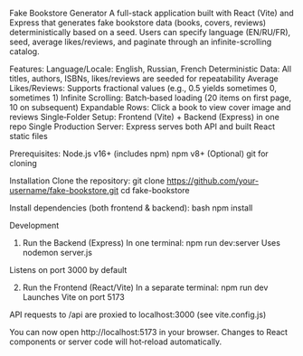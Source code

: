 Fake Bookstore Generator
A full-stack application built with React (Vite) and Express that generates fake bookstore data (books, covers, reviews) deterministically based on a seed. Users can specify language (EN/RU/FR), seed, average likes/reviews, and paginate through an infinite-scrolling catalog.

Features:
Language/Locale: English, Russian, French
Deterministic Data: All titles, authors, ISBNs, likes/reviews are seeded for repeatability
Average Likes/Reviews: Supports fractional values (e.g., 0.5 yields sometimes 0, sometimes 1)
Infinite Scrolling: Batch‐based loading (20 items on first page, 10 on subsequent)
Expandable Rows: Click a book to view cover image and reviews
Single‐Folder Setup: Frontend (Vite) + Backend (Express) in one repo
Single Production Server: Express serves both API and built React static files

Prerequisites:
Node.js v16+ (includes npm)
npm v8+
(Optional) git for cloning

Installation
Clone the repository:
git clone https://github.com/your-username/fake-bookstore.git
cd fake-bookstore

Install dependencies (both frontend & backend):
bash
npm install

Development

1. Run the Backend (Express)
   In one terminal:
   npm run dev:server
   Uses nodemon server.js

Listens on port 3000 by default

2. Run the Frontend (React/Vite)
   In a separate terminal:
   npm run dev
   Launches Vite on port 5173

API requests to /api are proxied to localhost:3000 (see vite.config.js)

You can now open http://localhost:5173 in your browser. Changes to React components or server code will hot‐reload automatically.
